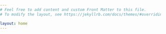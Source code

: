 ```yaml
---
# Feel free to add content and custom Front Matter to this file.
# To modify the layout, see https://jekyllrb.com/docs/themes/#overriding-theme-defaults

layout: home
---
```


<!-- ---
layout: post
title:  "Welcome to Jekyll!"
date:   2023-11-02 18:00:23 +0100
categories: jekyll update -->
<style>
    body, html {
        margin: 0;
        padding: 0;
    }

    table {
        margin-left: --25vw;
        margin-right: auto;
    }

    body gradio-app {
        display: flex;
        width: 90vw; /* Make it 100% of the viewport width */
        max-width: 90vw; /* Set maximum width to 1920 pixels */
        min-width: 90vw;
        margin: 0 auto; /* Center the module horizontally */
        margin-left: -25vw;
    }
</style>



<script
	type="module"
	src="https://gradio.s3-us-west-2.amazonaws.com/4.1.2/gradio.js"
></script>

<gradio-app src="https://koshti10-clem-leaderboard.hf.space"></gradio-app>

